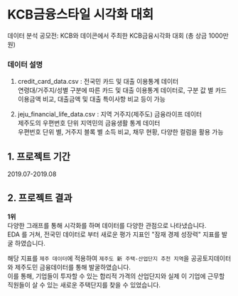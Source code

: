 # KCB금융스타일 시각화 대회
데이터 분석 공모전: KCB와 데이콘에서 주최한 KCB금융시각화 대회  (총 상금 1000만원)
### 데이터 설명  
1. credit_card_data.csv : 전국민 카드 및 대출 이용통계 데이터   
연령대/거주지/성별 구분에 따른 카드 및 대출 이용통계 데이터로, 구분 값 별 카드이용금액 비교, 대출금액 및 대출 특이사항 비교 등이 가능   
   
2. jeju_financial_life_data.csv : 지역 거주지(제주도) 금융라이프 데이터  
제주도의 우편번호 단위 지역민의 금융생활 통계 데이터  
우편번호 단위 별, 거주지 블록 별 소득 비교, 채무 현황, 다양한 컬럼을 활용 가능  
  
## 1. 프로젝트 기간  
2019.07-2019.08
## 2. 프로젝트 결과  
**1위**  
다양한 그래프를 통해 시각화를 하며 데이터를 다양한 관점으로 나타냈습니다.  
EDA 를 거쳐, 전국민 데이터로 부터 새로운 평가 지표인 "잠재 경제 성장력" 지표를 발굴 하였습니다.  
  
해당 지표를 `제주 데이터`에 적용하여 `제주도 新 주택-산업단지 추천 지역`을  공공토지데이터와 제주도민 금융데이터를 통해 발굴하였습니다.  
이를 통해, 기업들이 투자할 수 있는 합리적 가격의 산업단지와 실제 이 기업에 근무할 직원들이 살 수 있는 새로운  주택단지를 찾을 수 있었습니다.  
